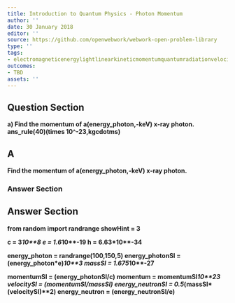 ```yaml
---
title: Introduction to Quantum Physics - Photon Momentum
author: ''
date: 30 January 2018
editor: ''
source: https://github.com/openwebwork/webwork-open-problem-library
type: ''
tags:
- electromagneticenergylightlinearkineticmomentumquantumradiationvelocitywavelength
outcomes:
- TBD
assets: ''
---
```


## Question Section 

<b>
 
a) Find the momentum of a(energy_photon,-keV) x-ray photon.
ans_rule(40)(times 10^-23,kgcdotms)

## A
Find the momentum of a(energy_photon,-keV) x-ray photon.
### Answer Section


## Answer Section

from random import randrange
showHint = 3

c = 3*10**8
e = 1.6*10**-19
h = 6.63*10**-34

energy_photon = randrange(100,150,5)
energy_photonSI = (energy_photon*e)*10**3
massSI = 1.675*10**-27

momentumSI = (energy_photonSI/c)
momentum = momentumSI*10**23
velocitySI = (momentumSI/massSI)
energy_neutronSI = 0.5*(massSI*(velocitySI)**2)
energy_neutron = (energy_neutronSI/e)